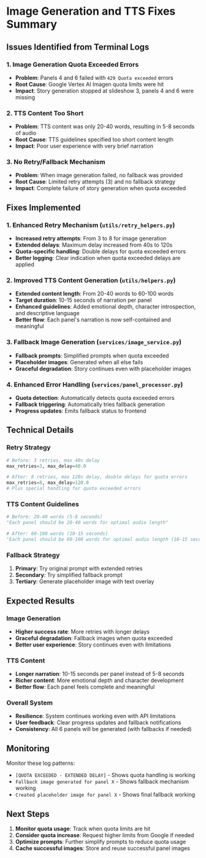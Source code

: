 # Image Generation and TTS Fixes Summary

## Issues Identified from Terminal Logs

### 1. Image Generation Quota Exceeded Errors

- **Problem**: Panels 4 and 6 failed with `429 Quota exceeded` errors
- **Root Cause**: Google Vertex AI Imagen quota limits were hit
- **Impact**: Story generation stopped at slideshow 3, panels 4 and 6 were missing

### 2. TTS Content Too Short

- **Problem**: TTS content was only 20-40 words, resulting in 5-8 seconds of audio
- **Root Cause**: TTS guidelines specified too short content length
- **Impact**: Poor user experience with very brief narration

### 3. No Retry/Fallback Mechanism

- **Problem**: When image generation failed, no fallback was provided
- **Root Cause**: Limited retry attempts (3) and no fallback strategy
- **Impact**: Complete failure of story generation when quota exceeded

## Fixes Implemented

### 1. Enhanced Retry Mechanism (`utils/retry_helpers.py`)

- **Increased retry attempts**: From 3 to 8 for image generation
- **Extended delays**: Maximum delay increased from 40s to 120s
- **Quota-specific handling**: Double delays for quota exceeded errors
- **Better logging**: Clear indication when quota exceeded delays are applied

### 2. Improved TTS Content Generation (`utils/helpers.py`)

- **Extended content length**: From 20-40 words to 60-100 words
- **Target duration**: 10-15 seconds of narration per panel
- **Enhanced guidelines**: Added emotional depth, character introspection, and descriptive language
- **Better flow**: Each panel's narration is now self-contained and meaningful

### 3. Fallback Image Generation (`services/image_service.py`)

- **Fallback prompts**: Simplified prompts when quota exceeded
- **Placeholder images**: Generated when all else fails
- **Graceful degradation**: Story continues even with placeholder images

### 4. Enhanced Error Handling (`services/panel_processor.py`)

- **Quota detection**: Automatically detects quota exceeded errors
- **Fallback triggering**: Automatically tries fallback generation
- **Progress updates**: Emits fallback status to frontend

## Technical Details

### Retry Strategy

```python
# Before: 3 retries, max 40s delay
max_retries=3, max_delay=40.0

# After: 8 retries, max 120s delay, double delays for quota errors
max_retries=8, max_delay=120.0
# Plus special handling for quota exceeded errors
```

### TTS Content Guidelines

```python
# Before: 20-40 words (5-8 seconds)
"Each panel should be 20-40 words for optimal audio length"

# After: 60-100 words (10-15 seconds)
"Each panel should be 60-100 words for optimal audio length (10-15 seconds of narration)"
```

### Fallback Strategy

1. **Primary**: Try original prompt with extended retries
2. **Secondary**: Try simplified fallback prompt
3. **Tertiary**: Generate placeholder image with text overlay

## Expected Results

### Image Generation

- **Higher success rate**: More retries with longer delays
- **Graceful degradation**: Fallback images when quota exceeded
- **Better user experience**: Story continues even with limitations

### TTS Content

- **Longer narration**: 10-15 seconds per panel instead of 5-8 seconds
- **Richer content**: More emotional depth and character development
- **Better flow**: Each panel feels complete and meaningful

### Overall System

- **Resilience**: System continues working even with API limitations
- **User feedback**: Clear progress updates and fallback notifications
- **Consistency**: All 6 panels will be generated (with fallbacks if needed)

## Monitoring

Monitor these log patterns:

- `[QUOTA EXCEEDED - EXTENDED DELAY]` - Shows quota handling is working
- `Fallback image generated for panel X` - Shows fallback mechanism working
- `Created placeholder image for panel X` - Shows final fallback working

## Next Steps

1. **Monitor quota usage**: Track when quota limits are hit
2. **Consider quota increase**: Request higher limits from Google if needed
3. **Optimize prompts**: Further simplify prompts to reduce quota usage
4. **Cache successful images**: Store and reuse successful panel images
